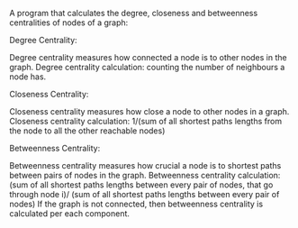 A program that calculates the degree, closeness and betweenness centralities of nodes of a graph:

Degree Centrality:

Degree centrality measures how connected a node is to other nodes in the graph.
Degree centrality calculation: counting the number of neighbours a node has.

Closeness Centrality:

Closeness centrality measures how close a node to other nodes in a graph.
Closeness centrality calculation: 
1/(sum of all shortest paths lengths from the node to all the other reachable nodes)

Betweenness Centrality:

Betweenness centrality measures how crucial a node is to shortest paths between pairs of nodes in the graph.
Betweenness centrality calculation:
(sum of all shortest paths lengths between every pair of nodes, that go through node i)/
(sum of all shortest paths lengths between every pair of nodes)
If the graph is not connected, then betweenness centrality is calculated per each component.





